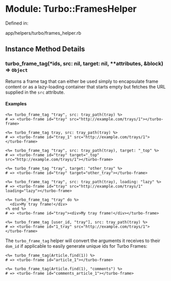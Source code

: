 Module: Turbo::FramesHelper
===========================

Defined in:

app/helpers/turbo/frames_helper.rb

Instance Method Details
-----------------------

### **turbo_frame_tag**(*ids, src: nil, target: nil, **attributes, &block) ⇒ `Object`

Returns a frame tag that can either be used simply to encapsulate frame content or as a lazy-loading container that starts empty but fetches the URL supplied in the `src` attribute.

#### Examples

```
<%= turbo_frame_tag "tray", src: tray_path(tray) %>
# => <turbo-frame id="tray" src="http://example.com/trays/1"></turbo-frame>

<%= turbo_frame_tag tray, src: tray_path(tray) %>
# => <turbo-frame id="tray_1" src="http://example.com/trays/1"></turbo-frame>

<%= turbo_frame_tag "tray", src: tray_path(tray), target: "_top" %>
# => <turbo-frame id="tray" target="_top" src="http://example.com/trays/1"></turbo-frame>

<%= turbo_frame_tag "tray", target: "other_tray" %>
# => <turbo-frame id="tray" target="other_tray"></turbo-frame>

<%= turbo_frame_tag "tray", src: tray_path(tray), loading: "lazy" %>
# => <turbo-frame id="tray" src="http://example.com/trays/1" loading="lazy"></turbo-frame>

<%= turbo_frame_tag "tray" do %>
  <div>My tray frame!</div>
<% end %>
# => <turbo-frame id="tray"><div>My tray frame!</div></turbo-frame>

<%= turbo_frame_tag [user_id, "tray"], src: tray_path(tray) %>
# => <turbo-frame id="1_tray" src="http://example.com/trays/1"></turbo-frame>

```

The `turbo_frame_tag` helper will convert the arguments it receives to their `dom_id` if applicable to easily generate unique ids for Turbo Frames:

```
<%= turbo_frame_tag(Article.find(1)) %>
# => <turbo-frame id="article_1"></turbo-frame>

<%= turbo_frame_tag(Article.find(1), "comments") %>
# => <turbo-frame id="comments_article_1"></turbo-frame>

```